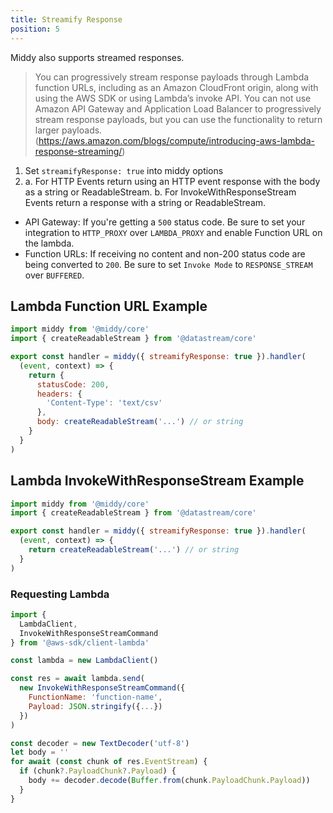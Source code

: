 ```yaml
---
title: Streamify Response
position: 5
---
```


Middy also supports streamed responses.

> You can progressively stream response payloads through Lambda function URLs, including as an Amazon CloudFront origin, along with using the AWS SDK or using Lambda’s invoke API. You can not use Amazon API Gateway and Application Load Balancer to progressively stream response payloads, but you can use the functionality to return larger payloads. (https://aws.amazon.com/blogs/compute/introducing-aws-lambda-response-streaming/)

1. Set `streamifyResponse: true` into middy options
2. a. For HTTP Events return using an HTTP event response with the body as a string or ReadableStream.
   b. For InvokeWithResponseStream Events return a response with a string or ReadableStream.

- API Gateway: If you're getting a `500` status code. Be sure to set your integration to `HTTP_PROXY` over `LAMBDA_PROXY` and enable Function URL on the lambda.
- Function URLs: If receiving no content and non-200 status code are being converted to `200`. Be sure to set `Invoke Mode` to `RESPONSE_STREAM` over `BUFFERED`.

## Lambda Function URL Example

```javascript
import middy from '@middy/core'
import { createReadableStream } from '@datastream/core'

export const handler = middy({ streamifyResponse: true }).handler(
  (event, context) => {
    return {
      statusCode: 200,
      headers: {
        'Content-Type': 'text/csv'
      },
      body: createReadableStream('...') // or string
    }
  }
)
```

## Lambda InvokeWithResponseStream Example

```javascript
import middy from '@middy/core'
import { createReadableStream } from '@datastream/core'

export const handler = middy({ streamifyResponse: true }).handler(
  (event, context) => {
    return createReadableStream('...') // or string
  }
)
```

### Requesting Lambda

```javascript
import {
  LambdaClient,
  InvokeWithResponseStreamCommand
} from '@aws-sdk/client-lambda'

const lambda = new LambdaClient()

const res = await lambda.send(
  new InvokeWithResponseStreamCommand({
    FunctionName: 'function-name',
    Payload: JSON.stringify({...})
  })
)

const decoder = new TextDecoder('utf-8')
let body = ''
for await (const chunk of res.EventStream) {
  if (chunk?.PayloadChunk?.Payload) {
    body += decoder.decode(Buffer.from(chunk.PayloadChunk.Payload))
  }
}
```
